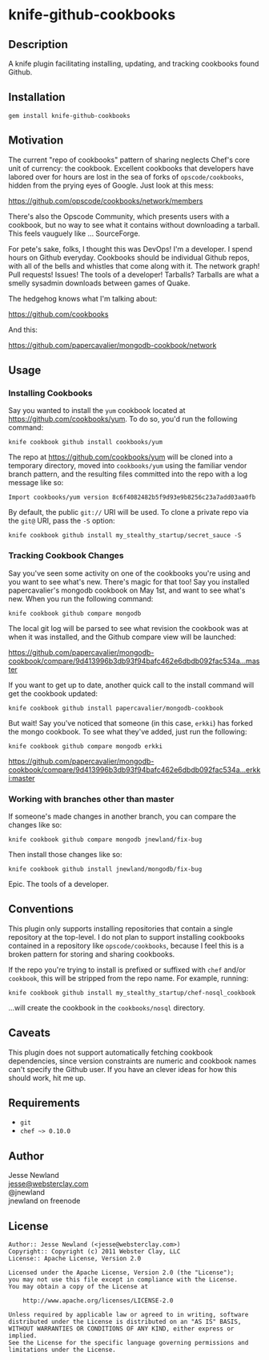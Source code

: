knife-github-cookbooks
======================

Description
-----------

A knife plugin facilitating installing, updating, and tracking cookbooks found
Github.

Installation
------------

    gem install knife-github-cookbooks

Motivation
----------

The current "repo of cookbooks" pattern of sharing neglects Chef's core unit
of currency: the cookbook. Excellent cookbooks that developers have labored
over for hours are lost in the sea of forks of `opscode/cookbooks`, hidden
from the prying eyes of Google. Just look at this mess:

https://github.com/opscode/cookbooks/network/members

There's also the Opscode Community, which presents users with a cookbook, but
no way to see what it contains without downloading a tarball. This feels
vauguely like ... SourceForge.

For pete's sake, folks, I thought this was DevOps! I'm a developer. I spend
hours on Github everyday. Cookbooks should be individual Github repos, with
all of the bells and whistles that come along with it. The network graph! Pull
requests! Issues! The tools of a developer! Tarballs? Tarballs are what a
smelly sysadmin downloads between games of Quake.

The hedgehog knows what I'm talking about:

https://github.com/cookbooks

And this:

https://github.com/papercavalier/mongodb-cookbook/network

Usage
-----

### Installing Cookbooks

Say you wanted to install the `yum` cookbook located at
https://github.com/cookbooks/yum. To do so, you'd run the following command:

    knife cookbook github install cookbooks/yum

The repo at https://github.com/cookbooks/yum will be cloned into a temporary
directory, moved into `cookbooks/yum` using the familiar vendor branch
pattern, and the resulting files committed into the repo with a log message
like so:

    Import cookbooks/yum version 8c6f4082482b5f9d93e9b8256c23a7add03aa0fb

By default, the public `git://` URI will be used. To clone a private repo via
the `git@` URI, pass the `-S` option:

    knife cookbook github install my_stealthy_startup/secret_sauce -S

### Tracking Cookbook Changes

Say you've seen some activity on one of the cookbooks you're using and you
want to see what's new. There's magic for that too! Say you installed
papercavalier's mongodb cookbook on May 1st, and want to see what's new. When
you run the following command:

    knife cookbook github compare mongodb

The local git log will be parsed to see what revision the cookbook was at when
it was installed, and the Github compare view will be launched:

https://github.com/papercavalier/mongodb-cookbook/compare/9d413996b3db93f94bafc462e6dbdb092fac534a...master

If you want to get up to date, another quick call to the install command will
get the cookbook updated:

    knife cookbook github install papercavalier/mongodb-cookbook

But wait! Say you've noticed that someone (in this case, `erkki`) has forked
the mongo cookbook. To see what they've added, just run the following:

    knife cookbook github compare mongodb erkki

https://github.com/papercavalier/mongodb-cookbook/compare/9d413996b3db93f94bafc462e6dbdb092fac534a...erkki:master

### Working with branches other than master

If someone's made changes in another branch, you can compare the changes like
so:

    knife cookbook github compare mongodb jnewland/fix-bug

Then install those changes like so:

    knife cookbook github install jnewland/mongodb/fix-bug

Epic. The tools of a developer.

Conventions
-----------

This plugin only supports installing repositories that contain a single
repository at the top-level. I do not plan to support installing cookbooks
contained in a repository like `opscode/cookbooks`, because I feel this
is a broken pattern for storing and sharing cookbooks.

If the repo you're trying to install is prefixed or suffixed with `chef`
and/or `cookbook`, this will be stripped from the repo name. For example, 
running:

    knife cookbook github install my_stealthy_startup/chef-nosql_cookbook

...will create the cookbook in the `cookbooks/nosql` directory.

Caveats
-------

This plugin does not support automatically fetching cookbook dependencies,
since version constraints are numeric and cookbook names can't specify the
Github user. If you have an clever ideas for how this should work, hit me up.

Requirements
------------

* `git`
* `chef ~> 0.10.0`

Author
------

Jesse Newland  
jesse@websterclay.com  
@jnewland  
jnewland on freenode  

License
-------

    Author:: Jesse Newland (<jesse@websterclay.com>)
    Copyright:: Copyright (c) 2011 Webster Clay, LLC
    License:: Apache License, Version 2.0

    Licensed under the Apache License, Version 2.0 (the "License");
    you may not use this file except in compliance with the License.
    You may obtain a copy of the License at

        http://www.apache.org/licenses/LICENSE-2.0

    Unless required by applicable law or agreed to in writing, software
    distributed under the License is distributed on an "AS IS" BASIS,
    WITHOUT WARRANTIES OR CONDITIONS OF ANY KIND, either express or implied.
    See the License for the specific language governing permissions and
    limitations under the License.